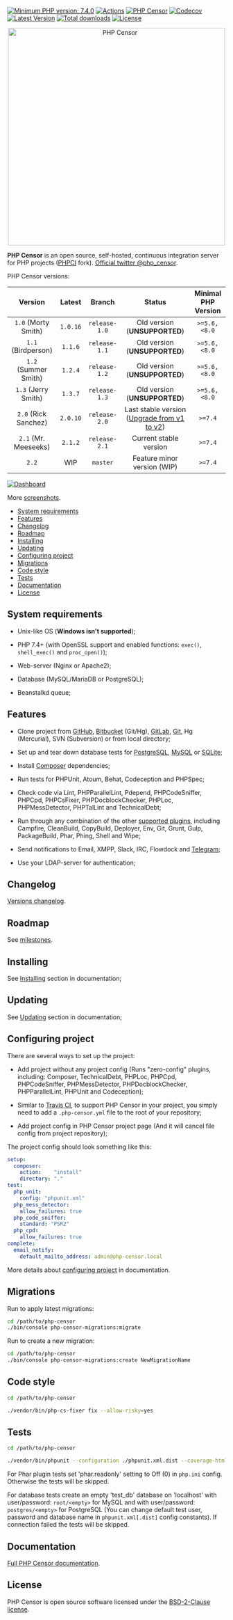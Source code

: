 [![Minimum PHP version: 7.4.0](https://img.shields.io/badge/php-7.4.0%2B-blue.svg?label=PHP)](https://packagist.org/packages/php-censor/php-censor)
[![Actions](https://github.com/php-censor/php-censor/actions/workflows/ci.yaml/badge.svg)](https://github.com/php-censor/php-censor/actions)
[![PHP Censor](http://ci.php-censor.info/build-status/image/2?branch=master&label=PHP%20Censor)](http://ci.php-censor.info/build-status/view/2?branch=master)
[![Codecov](https://codecov.io/gh/php-censor/php-censor/branch/master/graph/badge.svg)](https://codecov.io/gh/php-censor/php-censor)
[![Latest Version](https://img.shields.io/packagist/v/php-censor/php-censor.svg?label=Version)](https://packagist.org/packages/php-censor/php-censor)
[![Total downloads](https://img.shields.io/packagist/dt/php-censor/php-censor.svg?label=Downloads)](https://packagist.org/packages/php-censor/php-censor)
[![License](https://img.shields.io/packagist/l/php-censor/php-censor.svg?label=License)](https://packagist.org/packages/php-censor/php-censor)

<p align="center">
    <img width="500" height="auto" src="docs/images/php-censor-black.png" alt="PHP Censor" />
</p>

**PHP Censor** is an open source, self-hosted, continuous integration server for PHP projects 
([PHPCI](https://www.phptesting.org) fork). [Official twitter @php_censor](https://twitter.com/php_censor).

PHP Censor versions:

|        Version        |  Latest  |    Branch     |                               Status                               | Minimal PHP Version |
|:---------------------:|:--------:|:-------------:|:------------------------------------------------------------------:| :-----------------: |
|  `1.0` (Morty Smith)  | `1.0.16` | `release-1.0` |                   Old version (**UNSUPPORTED**)                    | `>=5.6, <8.0`       |
|  `1.1` (Birdperson)   | `1.1.6`  | `release-1.1` |                   Old version (**UNSUPPORTED**)                    | `>=5.6, <8.0`       |
| `1.2` (Summer Smith)  | `1.2.4`  | `release-1.2` |                   Old version (**UNSUPPORTED**)                    | `>=5.6, <8.0`       |
|  `1.3` (Jerry Smith)  | `1.3.7`  | `release-1.3` |                   Old version (**UNSUPPORTED**)                    | `>=5.6, <8.0`       |
| `2.0` (Rick Sanchez)  | `2.0.10` | `release-2.0` | Last stable version ([Upgrade from v1 to v2](docs/UPGRADE_2.0.md)) | `>=7.4`             |
| `2.1` (Mr. Meeseeks)  | `2.1.2`  | `release-2.1` |                       Current stable version                       | `>=7.4`             |
|         `2.2`         |   WIP    |   `master`    |                    Feature minor version (WIP)                     | `>=7.4`             |

[![Dashboard](docs/screenshots/dashboard.png)](docs/screenshots/dashboard.png)

More [screenshots](docs/en/screenshots.md).

* [System requirements](#system-requirements)
* [Features](#features)
* [Changelog](#changelog)
* [Roadmap](#roadmap)
* [Installing](#installing)
* [Updating](#updating)
* [Configuring project](#configuring-project)
* [Migrations](#migrations)
* [Code style](#code-style)
* [Tests](#tests)
* [Documentation](#documentation)
* [License](#license)

## System requirements

* Unix-like OS (**Windows isn't supported**);

* PHP 7.4+ (with OpenSSL support and enabled functions: `exec()`, `shell_exec()` and `proc_open()`);

* Web-server (Nginx or Apache2);

* Database (MySQL/MariaDB or PostgreSQL);

* Beanstalkd queue;

## Features

* Clone project from [GitHub](docs/en/sources/github.md), [Bitbucket](docs/en/sources/bitbucket.md) (Git/Hg), 
[GitLab](docs/en/sources/gitlab.md), [Git](docs/en/sources/git.md), Hg (Mercurial), SVN (Subversion) or from local 
directory;

* Set up and tear down database tests for [PostgreSQL](docs/en/plugins/pgsql.md), [MySQL](docs/en/plugins/mysql.md) or 
[SQLite](docs/en/plugins/sqlite.md);

* Install [Composer](docs/en/plugins/composer.md) dependencies;

* Run tests for PHPUnit, Atoum, Behat, Codeception and PHPSpec;

* Check code via Lint, PHPParallelLint, Pdepend, PHPCodeSniffer, PHPCpd, PHPCsFixer, PHPDocblockChecker, PHPLoc, 
PHPMessDetector, PHPTalLint and TechnicalDebt;

* Run through any combination of the other [supported plugins](docs/en/README.md#plugins), including Campfire, 
CleanBuild, CopyBuild, Deployer, Env, Git, Grunt, Gulp, PackageBuild, Phar, Phing, Shell and Wipe;

* Send notifications to Email, XMPP, Slack, IRC, Flowdock and 
[Telegram](docs/en/plugins/telegram_notify.md);

* Use your LDAP-server for authentication;

## Changelog

[Versions changelog](CHANGELOG.md).

## Roadmap

See [milestones](https://github.com/php-censor/php-censor/milestones).

## Installing

See [Installing](docs/en/installing.md) section in documentation;

## Updating

See [Updating](docs/en/updating.md) section in documentation;

## Configuring project

There are several ways to set up the project:

* Add project without any project config (Runs "zero-config" plugins, including: Composer, TechnicalDebt, PHPLoc, 
PHPCpd, PHPCodeSniffer, PHPMessDetector, PHPDocblockChecker, PHPParallelLint, PHPUnit and Codeception);

* Similar to [Travis CI](https://travis-ci.org), to support PHP Censor in your project, you simply need to add a 
`.php-censor.yml` file to the root of your repository;

* Add project config in PHP Censor project page (And it will cancel file config from project repository);

The project config should look something like this:

```yml
setup:
  composer:
    action:    "install"
    directory: "."
test:
  php_unit:
    config: "phpunit.xml"
  php_mess_detector:
    allow_failures: true
  php_code_sniffer:
    standard: "PSR2"
  php_cpd:
    allow_failures: true
complete:
  email_notify:
    default_mailto_address: admin@php-censor.local
```

More details about [configuring project](docs/en/configuring_project.md) in documentation.

## Migrations

Run to apply latest migrations:

```bash
cd /path/to/php-censor
./bin/console php-censor-migrations:migrate
```

Run to create a new migration:

```bash
cd /path/to/php-censor
./bin/console php-censor-migrations:create NewMigrationName
```

## Code style

```bash
cd /path/to/php-censor

./vendor/bin/php-cs-fixer fix --allow-risky=yes
```

## Tests

```bash
cd /path/to/php-censor

./vendor/bin/phpunit --configuration ./phpunit.xml.dist --coverage-html ./tests/runtime/coverage -vvv --colors=always
```

For Phar plugin tests set 'phar.readonly' setting to Off (0) in `php.ini` config. Otherwise the tests will be skipped.  

For database tests create an empty 'test_db' database on 'localhost' with user/password: `root/<empty>` 
for MySQL and with user/password: `postgres/<empty>` for PostgreSQL (You can change default test user, password and 
database name in `phpunit.xml[.dist]` config constants). If connection failed the tests will be skipped.

## Documentation

[Full PHP Censor documentation](docs/en/README.md).

## License

PHP Censor is open source software licensed under the [BSD-2-Clause license](LICENSE).
